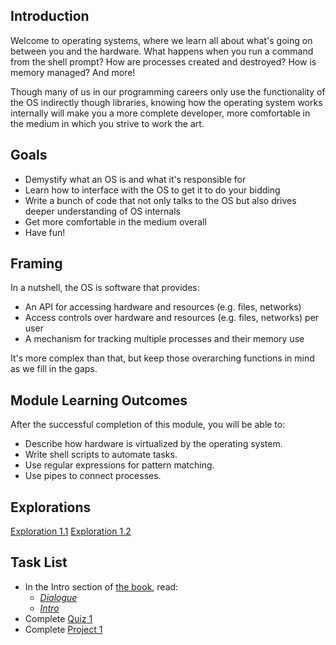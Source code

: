 ## Introduction

Welcome to operating systems, where we learn all about what's going on
between you and the hardware. What happens when you run a command from
the shell prompt? How are processes created and destroyed? How is memory
managed? And more!

Though many of us in our programming careers only use the functionality
of the OS indirectly though libraries, knowing how the operating system
works internally will make you a more complete developer, more
comfortable in the medium in which you strive to work the art.

## Goals

* Demystify what an OS is and what it's responsible for
* Learn how to interface with the OS to get it to do your bidding
* Write a bunch of code that not only talks to the OS but also drives
  deeper understanding of OS internals
* Get more comfortable in the medium overall
* Have fun!

## Framing

In a nutshell, the OS is software that provides:

* An API for accessing hardware and resources (e.g. files, networks)
* Access controls over hardware and resources (e.g. files, networks) per user
* A mechanism for tracking multiple processes and their memory use

It's more complex than that, but keep those overarching functions in
mind as we fill in the gaps.

## Module Learning Outcomes

After the successful completion of this module, you will be able to:

* Describe how hardware is virtualized by the operating system.
* Write shell scripts to automate tasks.
* Use regular expressions for pattern matching.
* Use pipes to connect processes.

## Explorations

[Exploration 1.1]()
[Exploration 1.2]()

## Task List

* In the Intro section of [the book](https://pages.cs.wisc.edu/~remzi/OSTEP/), read:
  * [_Dialogue_](https://pages.cs.wisc.edu/~remzi/OSTEP/dialogue-threeeasy.pdf)
  * [_Intro_](https://pages.cs.wisc.edu/~remzi/OSTEP/intro.pdf)
* Complete [Quiz 1]()
* Complete [Project 1]()
